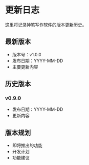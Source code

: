 # 更新日志

这里将记录神笔写作软件的版本更新历史。

## 最新版本

- 版本号：v1.0.0
- 发布日期：YYYY-MM-DD
- 主要更新内容

## 历史版本

### v0.9.0 <Badge type="warning" text="beta" />

- 发布日期：YYYY-MM-DD
- 更新内容

## 版本规划

- 即将推出的功能
- 开发计划
- 功能建议
